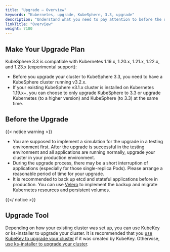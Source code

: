 ```yaml
---
title: "Upgrade — Overview"
keywords: "Kubernetes, upgrade, KubeSphere, 3.3, upgrade"
description: "Understand what you need to pay attention to before the upgrade, such as versions, and upgrade tools."
linkTitle: "Overview"
weight: 7100
---
```


## Make Your Upgrade Plan

KubeSphere 3.3 is compatible with Kubernetes 1.19.x, 1.20.x, 1.21.x, 1.22.x, and 1.23.x (experimental support):

- Before you upgrade your cluster to KubeSphere 3.3, you need to have a KubeSphere cluster running v3.2.x.
- If your existing KubeSphere v3.1.x cluster is installed on Kubernetes 1.19.x+, you can choose to only upgrade KubeSphere to 3.3 or upgrade Kubernetes (to a higher version) and KubeSphere (to 3.3) at the same time.

## Before the Upgrade

{{< notice warning >}}

- You are supposed to implement a simulation for the upgrade in a testing environment first. After the upgrade is successful in the testing environment and all applications are running normally, upgrade your cluster in your production environment.
- During the upgrade process, there may be a short interruption of applications (especially for those single-replica Pods). Please arrange a reasonable period of time for your upgrade.
- It is recommended to back up etcd and stateful applications before in production. You can use [Velero](https://velero.io/) to implement the backup and migrate Kubernetes resources and persistent volumes.

{{</ notice >}}

## Upgrade Tool

Depending on how your existing cluster was set up, you can use KubeKey or ks-installer to upgrade your cluster. It is recommended that you [use KubeKey to upgrade your cluster](../upgrade-with-kubekey/) if it was created by KubeKey. Otherwise, [use ks-installer to upgrade your cluster](../upgrade-with-ks-installer/).